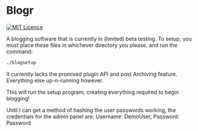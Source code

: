 # Blogr
[![MIT Licence](https://badges.frapsoft.com/os/mit/mit.svg?v=103)](https://opensource.org/licenses/mit-license.php) 

A blogging software that is currently in (limited) beta testing. To setup, you must place these files in whichever directory you please, and run the command:

```sh
./blogsetup
```
It currently lacks the promised plugin API and post Archiving feature. Everything else up-n-running however.

This will run the setup program, creating everything required to begin blogging!

Until I can get a method of hashing the user passwords working, the credentials for the admin panel are:
Username: DemoUser, Password: Password
